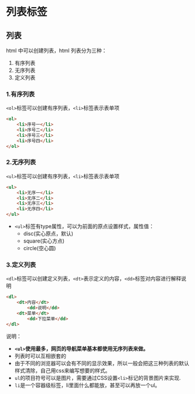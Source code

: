 # 列表标签

## 列表

html 中可以创建列表，html 列表分为三种：

1. 有序列表
2. 无序列表
3. 定义列表

### 1.有序列表

`<ol>`标签可以创建有序列表，`<li>`标签表示表单项

```html
<ol>
    <li>序号一</li>
    <li>序号二</li>
    <li>序号三</li>
    <li>序号四</li>
</ol>
```

### 2.无序列表

`<ul>`标签可以创建有序列表，`<li>`标签表示表单项

```html
<ul>
    <li>无序一</li>
    <li>无序二</li>
    <li>无序三</li>
    <li>无序四</li>
</ul>
```

- `<ul>`标签有type属性，可以为前面的原点设置样式，属性值：
  - disc(实心原点，默认)
  - square(实心方点)
  - circle(空心圆)

### 3.定义列表

`<dl>`标签可以创建定义列表，`<dt>`表示定义的内容，`<dd>`标签对内容进行解释说明

```html
<dl>
    <dt>内容</dt>
        <dd>说明</dd>
    <dt>菜单</dt>
        <dd>下拉菜单</dd>
</dl>
```

说明：

- **`<ul>`使用最多，网页的导航菜单基本都使用无序列表来做。**
- 列表时可以互相嵌套的
- 由于不同的浏览器可以会有不同的显示效果，所以一般会把这三种列表的默认样式清除，自己用css来编写想要的样式。
- `ul`的项目符号可以是图片，需要通过CSS设置`<li>`标记的背景图片来实现.
- `li`是一个容器级标签，li里面什么都能放，甚至可以再放一个ul。
